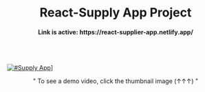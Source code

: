  <h1 align=center>React-Supply App Project </h1>

<h4 align=center>Link is active: https://react-supplier-app.netlify.app/ </h4>
<br>
<br>

[![#Supply App](https://user-images.githubusercontent.com/89264559/173387322-81fde202-cd32-4061-8303-643dbb01dcb4.png)](https://www.youtube.com/watch?v=krl1jX1w9Qg)]
<br>

<p align=center>" To see a demo video, click the thumbnail image  (↑↑↑) " </p>
